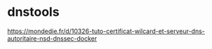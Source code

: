 # dnstools


https://mondedie.fr/d/10326-tuto-certificat-wilcard-et-serveur-dns-autoritaire-nsd-dnssec-docker



